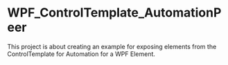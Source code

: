 WPF_ControlTemplate_AutomationPeer
==================================

This project is about creating an example for exposing elements from the ControlTemplate for Automation for a WPF Element.
